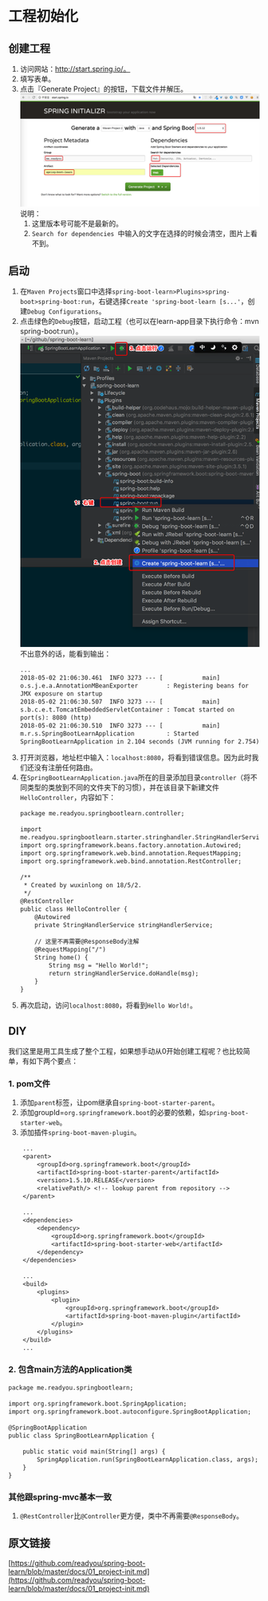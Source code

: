 # 工程初始化

## 创建工程
1. 访问网站：http://start.spring.io/。
1. 填写表单。
1. 点击『Generate Project』的按钮，下载文件并解压。
    ![](./imgs/project-init.png)
    说明：
    1. 这里版本号可能不是最新的。
    2. `Search for dependencies `中输入的文字在选择的时候会清空，图片上看不到。

## 启动
1. 在`Maven Projects`窗口中选择`spring-boot-learn>Plugins>spring-boot>spring-boot:run`，右键选择`Create 'spring-boot-learn [s...'`，创建`Debug Configurations`。
1. 点击绿色的`Debug`按钮，启动工程（也可以在learn-app目录下执行命令：mvn spring-boot:run）。
    ![](imgs/create_debug_configuration.png)
    不出意外的话，能看到输出：
    ```
    ...
    2018-05-02 21:06:30.461  INFO 3273 --- [           main] o.s.j.e.a.AnnotationMBeanExporter        : Registering beans for JMX exposure on startup
    2018-05-02 21:06:30.507  INFO 3273 --- [           main] s.b.c.e.t.TomcatEmbeddedServletContainer : Tomcat started on port(s): 8080 (http)
    2018-05-02 21:06:30.510  INFO 3273 --- [           main] m.r.s.SpringBootLearnApplication         : Started SpringBootLearnApplication in 2.104 seconds (JVM running for 2.754)
    ```
1. 打开浏览器，地址栏中输入：`localhost:8080`，将看到错误信息。因为此时我们还没有注册任何路由。
1. 在`SpringBootLearnApplication.java`所在的目录添加目录`controller`（将不同类型的类放到不同的文件夹下的习惯），并在该目录下新建文件`HelloController`，内容如下：
    ```
    package me.readyou.springbootlearn.controller;

    import me.readyou.springbootlearn.starter.stringhandler.StringHandlerService;
    import org.springframework.beans.factory.annotation.Autowired;
    import org.springframework.web.bind.annotation.RequestMapping;
    import org.springframework.web.bind.annotation.RestController;

    /**
     * Created by wuxinlong on 18/5/2.
     */
    @RestController
    public class HelloController {
        @Autowired
        private StringHandlerService stringHandlerService;

        // 这里不再需要@ResponseBody注解
        @RequestMapping("/")
        String home() {
            String msg = "Hello World!";
            return stringHandlerService.doHandle(msg);
        }
    }
    ```
1. 再次启动，访问`localhost:8080`，将看到`Hello World!`。


## DIY
我们这里是用工具生成了整个工程，如果想手动从0开始创建工程呢？也比较简单，有如下两个要点：

### 1. pom文件
1. 添加`parent`标签，让pom继承自`spring-boot-starter-parent`。
2. 添加groupId=`org.springframework.boot`的必要的依赖，如`spring-boot-starter-web`。
3. 添加插件`spring-boot-maven-plugin`。
```
    ...
	<parent>
		<groupId>org.springframework.boot</groupId>
		<artifactId>spring-boot-starter-parent</artifactId>
		<version>1.5.10.RELEASE</version>
		<relativePath/> <!-- lookup parent from repository -->
	</parent>
	
	...
	<dependencies>
		<dependency>
			<groupId>org.springframework.boot</groupId>
			<artifactId>spring-boot-starter-web</artifactId>
		</dependency>
	</dependencies>
	
	...
	<build>
		<plugins>
			<plugin>
				<groupId>org.springframework.boot</groupId>
				<artifactId>spring-boot-maven-plugin</artifactId>
			</plugin>
		</plugins>
	</build>
    ...
```

### 2. 包含main方法的Application类
```
package me.readyou.springbootlearn;

import org.springframework.boot.SpringApplication;
import org.springframework.boot.autoconfigure.SpringBootApplication;

@SpringBootApplication
public class SpringBootLearnApplication {

    public static void main(String[] args) {
        SpringApplication.run(SpringBootLearnApplication.class, args);
    }
}
```

### 其他跟spring-mvc基本一致
1. `@RestController`比`@Controller`更方便，类中不再需要`@ResponseBody`。


## 原文链接
[https://github.com/readyou/spring-boot-learn/blob/master/docs/01_project-init.md](https://github.com/readyou/spring-boot-learn/blob/master/docs/01_project-init.md)